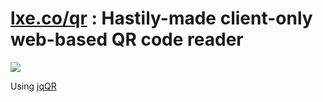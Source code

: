 # [lxe.co/qr](https://lxe.co/qr) : Hastily-made client-only web-based QR code reader

[![](https://i.imgur.com/zAaKc38.gif)](https://lxe.co/qr)

Using [jqQR](https://github.com/cozmo/jsQR)

